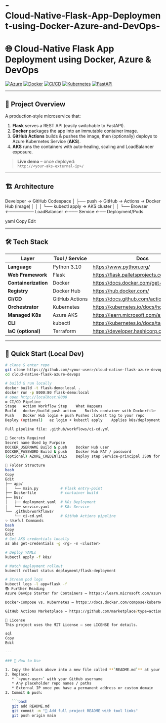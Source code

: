 # -Cloud‑Native‑Flask‑App‑Deployment‑using‑Docker‑Azure‑and‑DevOps-
# 🌐 Cloud‑Native Flask App Deployment using Docker, Azure & DevOps

[![Azure](https://img.shields.io/badge/Azure-DevOps-blue?logo=azure-devops)](https://azure.microsoft.com/products/devops/)
[![Docker](https://img.shields.io/badge/Docker-Containerized-green?logo=docker)](https://www.docker.com/)
[![CI/CD](https://img.shields.io/badge/GitHub%20Actions-Automated%20CI%2FCD-orange?logo=githubactions)](https://github.com/features/actions)
[![Kubernetes](https://img.shields.io/badge/Kubernetes-AKS-%2316659F?logo=kubernetes)](https://learn.microsoft.com/azure/aks/)
[![FastAPI](https://img.shields.io/badge/FastAPI-Backend-teal?logo=fastapi)](https://fastapi.tiangolo.com/)

---

## 📖 Project Overview
A production‑style microservice that:

1. **Flask** serves a REST API (easily switchable to FastAPI).  
2. **Docker** packages the app into an immutable container image.  
3. **GitHub Actions** builds & pushes the image, then (optionally) deploys to Azure Kubernetes Service (**AKS**).  
4. **AKS** runs the containers with auto‑healing, scaling and LoadBalancer exposure.

> **Live demo** – once deployed:  
> `http://<your‑aks‑external‑ip>/`

---

## 🏗️ Architecture

Developer → GitHub Codespace
│
├── push → GitHub → Actions → Docker Hub (image)
│ │
│ └── kubectl apply → AKS cluster
│ │
└── Browser ←──────── LoadBalancer ←─── Service ←── Deployment/Pods

yaml
Copy
Edit

---

## 🛠️ Tech Stack

| Layer                | Tool / Service | Docs |
|----------------------|----------------|------|
| **Language**         | Python 3.10    | <https://www.python.org/> |
| **Web Framework**    | Flask          | <https://flask.palletsprojects.com/> |
| **Containerization** | Docker         | <https://docs.docker.com/get-started/> |
| **Registry**         | Docker Hub     | <https://hub.docker.com/> |
| **CI/CD**            | GitHub Actions | <https://docs.github.com/actions> |
| **Orchestrator**     | Kubernetes     | <https://kubernetes.io/docs/home/> |
| **Managed K8s**      | Azure AKS      | <https://learn.microsoft.com/azure/aks/> |
| **CLI**              | kubectl        | <https://kubernetes.io/docs/tasks/tools/> |
| **IaC (optional)**   | Terraform      | <https://developer.hashicorp.com/terraform> |

---

## 🚀 Quick Start (Local Dev)

```bash
# clone & enter repo
git clone https://github.com/<your‑user>/cloud-native-flask-azure-devops.git
cd cloud-native-flask-azure-devops

# build & run locally
docker build -t flask‑demo:local .
docker run -p 8000:80 flask‑demo:local
# open http://localhost:8000
⚙️ CI/CD Pipeline
Stage	Action Workflow Step	What Happens
Build	docker/build-push-action	Builds container with Dockerfile
Push	Docker Hub login + push	Pushes :latest tag to your repo
Deploy (optional)	az login + kubectl apply	Applies k8s/deployment.yaml and k8s/service.yaml to AKS

Full pipeline file: .github/workflows/ci-cd.yml

🔑 Secrets Required
Secret name	Used by	Purpose
DOCKER_USERNAME	Build & push	Docker Hub user
DOCKER_PASSWORD	Build & push	Docker Hub PAT / password
(optional) AZURE_CREDENTIALS	Deploy step	Service‑principal JSON for azure/login

📂 Folder Structure
bash
Copy
Edit
├── app/
│   └── main.py          # Flask entry‑point
├── Dockerfile           # container build
├── k8s/
│   ├── deployment.yaml  # K8s Deployment
│   └── service.yaml     # K8s Service
└── .github/workflows/
    └── ci-cd.yml        # GitHub Actions pipeline
✨ Useful Commands
bash
Copy
Edit
# Get AKS credentials locally
az aks get-credentials -g <rg> -n <cluster>

# Deploy YAMLs
kubectl apply -f k8s/

# Watch deployment rollout
kubectl rollout status deployment/flask-deployment

# Stream pod logs
kubectl logs -l app=flask -f
📚 Further Reading
Azure DevOps Starter for Containers – https://learn.microsoft.com/azure/devops-project/

Docker‑Compose vs. Kubernetes – https://docs.docker.com/compose/kubernetes/

GitHub Actions Marketplace – https://github.com/marketplace?type=actions

📝 License
This project uses the MIT License – see LICENSE for details.

sql
Copy
Edit

---

### 🚀 How to Use

1. Copy the block above into a new file called **`README.md`** at your repo root.  
2. Replace:
   * `<your‑user>` with your GitHub username  
   * Any placeholder repo names / paths  
   * External IP once you have a permanent address or custom domain  
3. Commit & push:

   ```bash
   git add README.md
   git commit -m "📝 Add full project README with tool links"
   git push origin main
